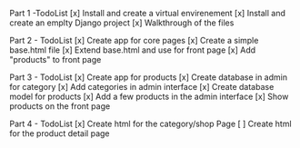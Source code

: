 Part 1 -TodoList
  [x] Install and create a virtual envirenement
  [x] Install and create an emplty Django project
  [x] Walkthrough of the files 

Part 2 - TodoList
  [x] Create app for core pages
  [x] Create a simple base.html file
  [x] Extend base.html and use for front page
  [x] Add "products" to front page

Part 3 - TodoList
  [x] Create app for products
  [x] Create database in admin for category
  [x] Add categories in admin interface
  [x] Create database model for products
  [x] Add a few products in the admin interface
  [x] Show products on the front page

Part 4 - TodoList
  [x] Create html for the category/shop Page
  [ ] Create html for the product detail page
